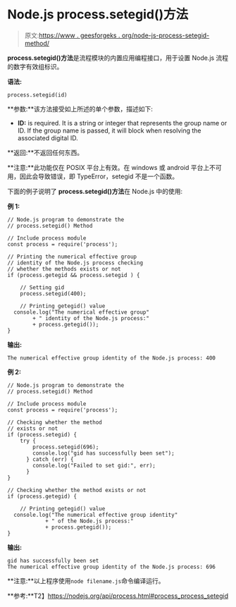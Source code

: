# Node.js process.setegid()方法

> 原文:[https://www . geesforgeks . org/node-js-process-setegid-method/](https://www.geeksforgeeks.org/node-js-process-setegid-method/)

**process.setegid()方法**是流程模块的内置应用编程接口，用于设置 Node.js 流程的数字有效组标识。

**语法:**

```
process.setegid(id)
```

**参数:**该方法接受如上所述的单个参数，描述如下:

*   **ID:** is required. It is a string or integer that represents the group name or ID. If the group name is passed, it will block when resolving the associated digital ID.

**返回:**不返回任何东西。

**注意:**此功能仅在 POSIX 平台上有效。在 windows 或 android 平台上不可用，因此会导致错误，即 TypeError，setegid 不是一个函数。

下面的例子说明了 **process.setegid()方法**在 Node.js 中的使用:

**例 1:**

```
// Node.js program to demonstrate the   
// process.setegid() Method

// Include process module
const process = require('process');

// Printing the numerical effective group
// identity of the Node.js process checking
// whether the methods exists or not
if (process.getegid && process.setegid ) {

    // Setting gid
    process.setegid(400);

    // Printing getegid() value
  console.log("The numerical effective group"
        + " identity of the Node.js process:"
        + process.getegid());
}
```

**输出:**

```
The numerical effective group identity of the Node.js process: 400

```

**例 2:**

```
// Node.js program to demonstrate the   
// process.setegid() Method

// Include process module
const process = require('process');

// Checking whether the method
// exists or not
if (process.setegid) {
    try {
        process.setegid(696);
        console.log("gid has successfully been set");
      } catch (err) {
        console.log("Failed to set gid:", err);
      }
}

// Checking whether the method exists or not
if (process.getegid) {

    // Printing getegid() value
  console.log("The numerical effective group identity"
            + " of the Node.js process:"
            + process.getegid());
}
```

**输出:**

```
gid has successfully been set
The numerical effective group identity of the Node.js process: 696

```

**注意:**以上程序使用`node filename.js`命令编译运行。

**参考:**T2】https://nodejs.org/api/process.html#process_process_setegid